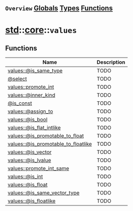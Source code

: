 ## `Overview` [Globals](./globals.md) [Types](./types.md) [Functions](./functions.md)
# [std](./../../std.md)::[core](./../core.md)::`values`
## Functions
|Name|Description|
|----|-----------|
|[values::@is_same_type](#todo)|TODO|
|[@select](#todo)|TODO|
|[values::promote_int](#todo)|TODO|
|[values::@inner_kind](#todo)|TODO|
|[@is_const](#todo)|TODO|
|[values::@assign_to](#todo)|TODO|
|[values::@is_bool](#todo)|TODO|
|[values::@is_flat_intlike](#todo)|TODO|
|[values::@is_promotable_to_float](#todo)|TODO|
|[values::@is_promotable_to_floatlike](#todo)|TODO|
|[values::@is_vector](#todo)|TODO|
|[values::@is_lvalue](#todo)|TODO|
|[values::promote_int_same](#todo)|TODO|
|[values::@is_int](#todo)|TODO|
|[values::@is_float](#todo)|TODO|
|[values::@is_same_vector_type](#todo)|TODO|
|[values::@is_floatlike](#todo)|TODO|
